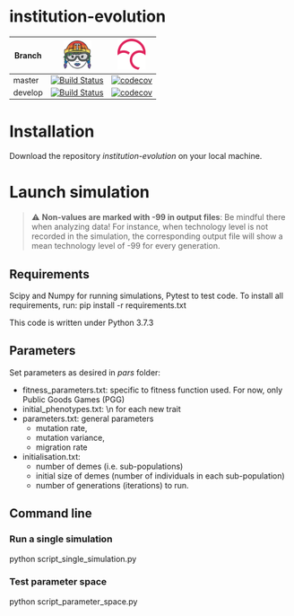 # institution-evolution

Branch|<img src="logos/travis_tessa_pride_logo.png" alt="travis ci logo" width="50"/>|<img src="logos/codecov_logo.png" alt="codecov logo" width="50"/>
---|---|---
master|[![Build Status](https://travis-ci.org/ClaireGuerin/institution-evolution.svg?branch=master)](https://travis-ci.org/ClaireGuerin/institution-evolution)|[![codecov](https://codecov.io/gh/ClaireGuerin/institution-evolution/branch/master/graph/badge.svg)](https://codecov.io/gh/ClaireGuerin/institution-evolution/branch/master)
develop|[![Build Status](https://travis-ci.org/ClaireGuerin/institution-evolution.svg?branch=develop)](https://travis-ci.org/ClaireGuerin/institution-evolution)|[![codecov](https://codecov.io/gh/ClaireGuerin/institution-evolution/branch/develop/graph/badge.svg)](https://codecov.io/gh/ClaireGuerin/institution-evolution/branch/develop)

# Installation

Download the repository *institution-evolution* on your local machine.

# Launch simulation

> :warning: **Non-values are marked with -99 in output files**: Be mindful there when analyzing data! For instance, when technology level is not recorded in the simulation, the corresponding output file will show a mean technology level of -99 for every generation.

## Requirements

Scipy and Numpy for running simulations, Pytest to test code. To install all requirements, run: pip install -r requirements.txt

This code is written under Python 3.7.3

## Parameters

Set parameters as desired in *pars* folder:
- fitness_parameters.txt: specific to fitness function used. For now, only Public Goods Games (PGG)
- initial_phenotypes.txt: \n for each new trait
- parameters.txt: general parameters
	- mutation rate,
	- mutation variance,
	- migration rate
- initialisation.txt: 
	- number of demes (i.e. sub-populations)
	- initial size of demes (number of individuals in each sub-population)
	- number of generations (iterations) to run.

## Command line
### Run a single simulation
python script_single_simulation.py

### Test parameter space
python script_parameter_space.py
